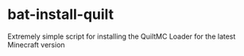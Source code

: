 # bat-install-quilt
Extremely simple script for installing the QuiltMC Loader for the latest Minecraft version
